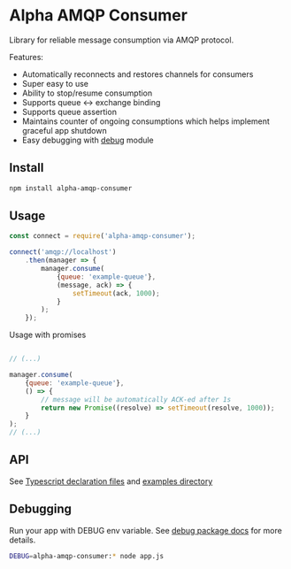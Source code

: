 # Alpha AMQP Consumer

Library for reliable message consumption via AMQP protocol.

Features:
* Automatically reconnects and restores channels for consumers
* Super easy to use
* Ability to stop/resume consumption
* Supports queue <-> exchange binding
* Supports queue assertion
* Maintains counter of ongoing consumptions which helps implement graceful app shutdown
* Easy debugging with [debug](https://www.npmjs.com/package/debug) module


## Install
```bash
npm install alpha-amqp-consumer
```

## Usage

```javascript
const connect = require('alpha-amqp-consumer');

connect('amqp://localhost')
    .then(manager => {
        manager.consume(
            {queue: 'example-queue'},
            (message, ack) => {
                setTimeout(ack, 1000);
            }
        );
    }); 

```

Usage with promises
```javascript

// (...)

manager.consume(
    {queue: 'example-queue'},
    () => {
        // message will be automatically ACK-ed after 1s
        return new Promise((resolve) => setTimeout(resolve, 1000));
    }
);
// (...)

```

## API
See [Typescript declaration files](compiled/index.d.ts) and [examples directory](./examples)

## Debugging

Run your app with DEBUG env variable. See [debug package docs](https://www.npmjs.com/package/debug) for more details.
```bash
DEBUG=alpha-amqp-consumer:* node app.js
``` 